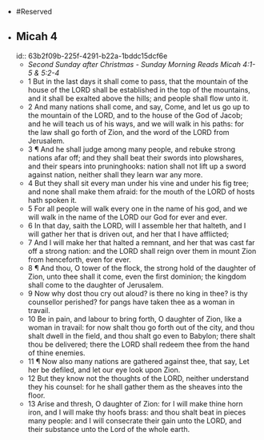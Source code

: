 - #Reserved
- ## Micah 4
  id:: 63b2f09b-225f-4291-b22a-1bddc15dcf6e
	- _Second Sunday after Christmas - Sunday Morning Reads Micah 4:1-5 & 5:2-4_
	- 1 But in the last days it shall come to pass, that the mountain of the house of the LORD shall be established in the top of the mountains, and it shall be exalted above the hills; and people shall flow unto it.
	- 2 And many nations shall come, and say, Come, and let us go up to the mountain of the LORD, and to the house of the God of Jacob; and he will teach us of his ways, and we will walk in his paths: for the law shall go forth of Zion, and the word of the LORD from Jerusalem.
	- 3 ¶ And he shall judge among many people, and rebuke strong nations afar off; and they shall beat their swords into plowshares, and their spears into pruninghooks: nation shall not lift up a sword against nation, neither shall they learn war any more.
	- 4 But they shall sit every man under his vine and under his fig tree; and none shall make them afraid: for the mouth of the LORD of hosts hath spoken it.
	- 5 For all people will walk every one in the name of his god, and we will walk in the name of the LORD our God for ever and ever.
	- 6 In that day, saith the LORD, will I assemble her that halteth, and I will gather her that is driven out, and her that I have afflicted;
	- 7 And I will make her that halted a remnant, and her that was cast far off a strong nation: and the LORD shall reign over them in mount Zion from henceforth, even for ever.
	- 8 ¶ And thou, O tower of the flock, the strong hold of the daughter of Zion, unto thee shall it come, even the first dominion; the kingdom shall come to the daughter of Jerusalem.
	- 9 Now why dost thou cry out aloud? is there no king in thee? is thy counsellor perished? for pangs have taken thee as a woman in travail.
	- 10 Be in pain, and labour to bring forth, O daughter of Zion, like a woman in travail: for now shalt thou go forth out of the city, and thou shalt dwell in the field, and thou shalt go even to Babylon; there shalt thou be delivered; there the LORD shall redeem thee from the hand of thine enemies.
	- 11 ¶ Now also many nations are gathered against thee, that say, Let her be defiled, and let our eye look upon Zion.
	- 12 But they know not the thoughts of the LORD, neither understand they his counsel: for he shall gather them as the sheaves into the floor.
	- 13 Arise and thresh, O daughter of Zion: for I will make thine horn iron, and I will make thy hoofs brass: and thou shalt beat in pieces many people: and I will consecrate their gain unto the LORD, and their substance unto the Lord of the whole earth.
